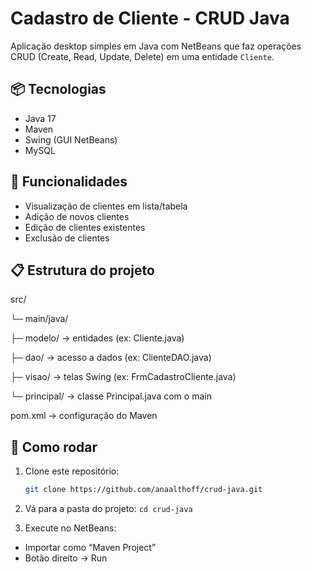 # Cadastro de Cliente - CRUD Java

Aplicação desktop simples em Java com NetBeans que faz operações CRUD (Create, Read, Update, Delete) em uma entidade `Cliente`.

## 📦 Tecnologias

- Java 17
- Maven
- Swing (GUI NetBeans)
- MySQL

## 🚀 Funcionalidades

- Visualização de clientes em lista/tabela
- Adição de novos clientes
- Edição de clientes existentes
- Exclusão de clientes

## 📋 Estrutura do projeto

src/

└─ main/java/

├─ modelo/ → entidades (ex: Cliente.java)

├─ dao/ → acesso a dados (ex: ClienteDAO.java)

├─ visao/ → telas Swing (ex: FrmCadastroCliente.java)

└─ principal/ → classe Principal.java com o main

pom.xml → configuração do Maven


## 🔧 Como rodar

1. Clone este repositório:
   ```bash
   git clone https://github.com/anaalthoff/crud-java.git
   
2. Vá para a pasta do projeto:
  `cd crud-java`

3. Execute no NetBeans:
- Importar como “Maven Project”
- Botão direito → Run
